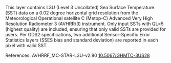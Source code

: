 This layer contains L3U (Level 3 Uncollated) Sea Surface Temperature (SST) data on a 0.02 degree horizontal grid resolution from the Meteorological Operational satellite C (Metop-C) Advanced Very High Resolution Radiometer 3 (AVHRR/3) instrument. Only input SSTs with QL=5 (highest quality) are included, ensuring that only valid SSTs are provided for users. Per GDS2 specifications, two additional Sensor-Specific Error Statistics layers (SSES bias and standard deviation) are reported in each pixel with valid SST.

References: AVHRRF_MC-STAR-L3U-v2.80 [10.5067/GHMTC-3US28](https://doi.org/10.5067/GHMTC-3US28)